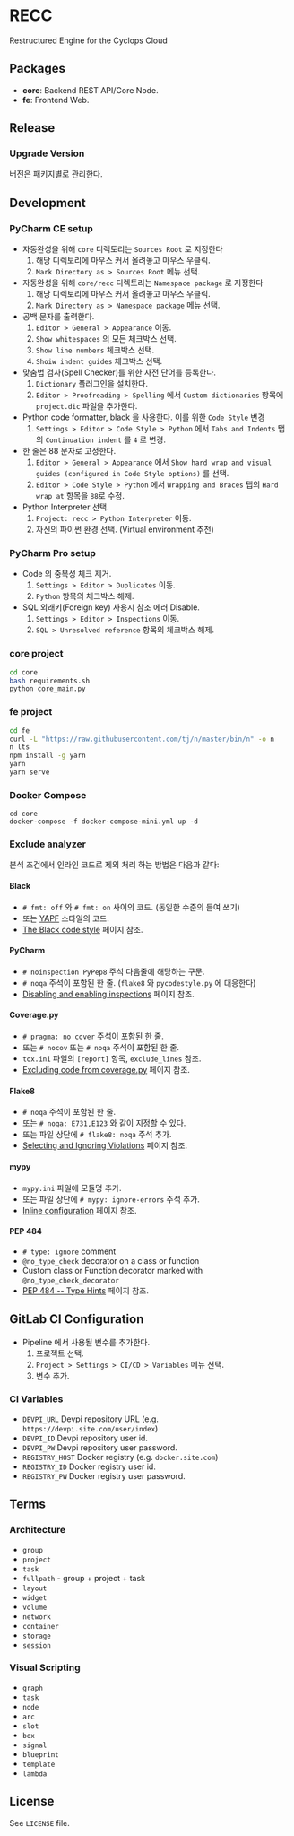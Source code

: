 # RECC

Restructured Engine for the Cyclops Cloud

## Packages

- **core**: Backend REST API/Core Node.
- **fe**: Frontend Web.

## Release

### Upgrade Version

버전은 패키지별로 관리한다.

## Development

### PyCharm CE setup

- 자동완성을 위해 `core` 디렉토리는 `Sources Root` 로 지정한다
  1. 해당 디렉토리에 마우스 커서 올려놓고 마우스 우클릭.
  2. `Mark Directory as > Sources Root` 메뉴 선택.
- 자동완성을 위해 `core/recc` 디렉토리는 `Namespace package` 로 지정한다
  1. 해당 디렉토리에 마우스 커서 올려놓고 마우스 우클릭.
  2. `Mark Directory as > Namespace package` 메뉴 선택.
- 공백 문자를 출력한다.
  1. `Editor > General > Appearance` 이동.
  2. `Show whitespaces` 의 모든 체크박스 선택.
  3. `Show line numbers` 체크박스 선택.
  4. `Shoiw indent guides` 체크박스 선택.
- 맞춤법 검사(Spell Checker)를 위한 사전 단어를 등록한다.
  1. `Dictionary` 플러그인을 설치한다.
  2. `Editor > Proofreading > Spelling` 에서 `Custom dictionaries` 항목에 `project.dic` 파일을 추가한다.
- Python code formatter, black 을 사용한다. 이를 위한 `Code Style` 변경
  1. `Settings > Editor > Code Style > Python` 에서 `Tabs and Indents` 탭의 `Continuation indent` 를 `4` 로 변경.
- 한 줄은 88 문자로 고정한다.
  1. `Editor > General > Appearance` 에서 `Show hard wrap and visual guides (configured in Code Style options)` 를 선택.
  2. `Editor > Code Style > Python` 에서 `Wrapping and Braces` 탭의 `Hard wrap at` 항목을 `88`로 수정.
- Python Interpreter 선택.
  1. `Project: recc > Python Interpreter` 이동.
  2. 자신의 파이썬 환경 선택. (Virtual environment 추천)

### PyCharm Pro setup

- Code 의 중복성 체크 제거.
  1. `Settings > Editor > Duplicates` 이동.
  2. `Python` 항목의 체크박스 해제.
- SQL 외래키(Foreign key) 사용시 참조 에러 Disable.
  1. `Settings > Editor > Inspections` 이동.
  2. `SQL > Unresolved reference` 항목의 체크박스 해제.

### core project

```sh
cd core
bash requirements.sh
python core_main.py
```

### fe project

```sh
cd fe
curl -L "https://raw.githubusercontent.com/tj/n/master/bin/n" -o n
n lts
npm install -g yarn
yarn
yarn serve
```

### Docker Compose

```
cd core
docker-compose -f docker-compose-mini.yml up -d
```

### Exclude analyzer

분석 조건에서 인라인 코드로 제외 처리 하는 방법은 다음과 같다:

#### Black

- `# fmt: off` 와 `# fmt: on` 사이의 코드. (동일한 수준의 들여 쓰기)
- 또는 [YAPF](https://github.com/google/yapf) 스타일의 코드.
- [The Black code style](https://black.readthedocs.io/en/stable/the_black_code_style.html) 페이지 참조.

#### PyCharm

- `# noinspection PyPep8` 주석 다음줄에 해당하는 구문.
- `# noqa` 주석이 포함된 한 줄. (`flake8` 와 `pycodestyle.py` 에 대응한다)
- [Disabling and enabling inspections](https://www.jetbrains.com/help/pycharm/disabling-and-enabling-inspections.html) 페이지 참조.

#### Coverage.py

- `# pragma: no cover` 주석이 포함된 한 줄.
- 또는 `# nocov` 또는 `# noqa` 주석이 포함된 한 줄.
- `tox.ini` 파일의 `[report]` 항목, `exclude_lines` 참조.
- [Excluding code from coverage.py](https://coverage.readthedocs.io/en/coverage-5.4/excluding.html) 페이지 참조.

#### Flake8

- `# noqa` 주석이 포함된 한 줄.
- 또는 `# noqa: E731,E123` 와 같이 지정할 수 있다.
- 또는 파일 상단에 `# flake8: noqa` 주석 추가.
- [Selecting and Ignoring Violations](https://flake8.pycqa.org/en/latest/user/violations.html) 페이지 참조.

#### mypy

- `mypy.ini` 파일에 모듈명 추가.
- 또는 파일 상단에 `# mypy: ignore-errors` 주석 추가.
- [Inline configuration](https://mypy.readthedocs.io/en/stable/inline_config.html) 페이지 참조.

#### PEP 484

- `# type: ignore` comment
- `@no_type_check` decorator on a class or function
- Custom class or Function decorator marked with `@no_type_check_decorator`
- [PEP 484 -- Type Hints](https://www.python.org/dev/peps/pep-0484/) 페이지 참조.

## GitLab CI Configuration

- Pipeline 에서 사용될 변수를 추가한다.
  1. 프로젝트 선택.
  2. `Project > Settings > CI/CD > Variables` 메뉴 션택.
  3. 변수 추가.

### CI Variables

- `DEVPI_URL` Devpi repository URL (e.g. `https://devpi.site.com/user/index`)
- `DEVPI_ID` Devpi repository user id.
- `DEVPI_PW` Devpi repository user password.
- `REGISTRY_HOST` Docker registry (e.g. `docker.site.com`)
- `REGISTRY_ID` Docker registry user id.
- `REGISTRY_PW` Docker registry user password.

## Terms

### Architecture

- `group`
- `project`
- `task`
- `fullpath` - group + project + task
- `layout`
- `widget`
- `volume`
- `network`
- `container`
- `storage`
- `session`

### Visual Scripting

- `graph`
- `task`
- `node`
- `arc`
- `slot`
- `box`
- `signal`
- `blueprint`
- `template`
- `lambda`

## License

See `LICENSE` file.
